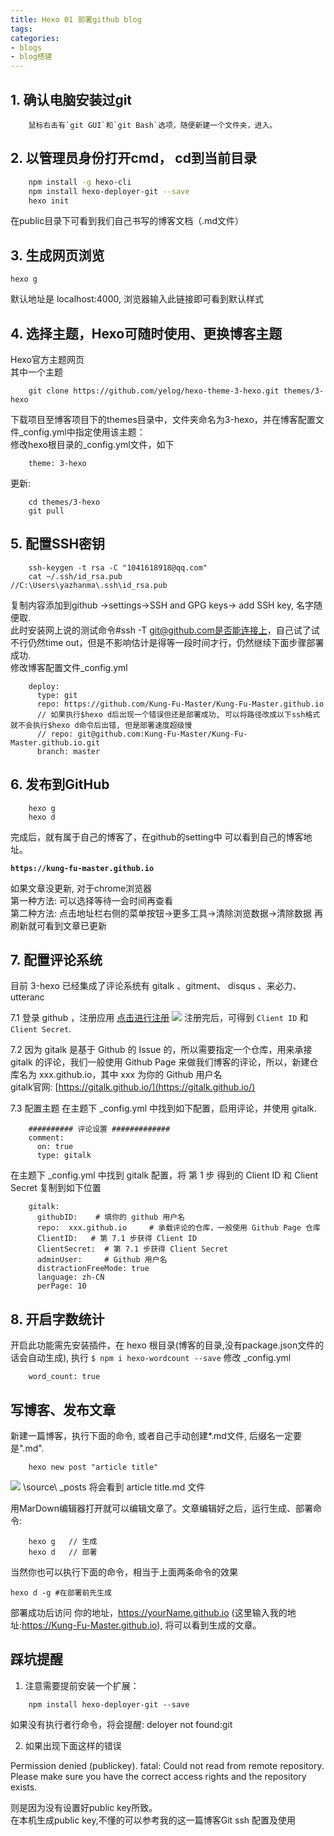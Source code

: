 ```yaml
---
title: Hexo 01 部署github blog
tags:
categories:
- blogs
- blog搭建
---
```


## **1. 确认电脑安装过git**
<!-- more -->

```
	鼠标右击有`git GUI`和`git Bash`选项，随便新建一个文件夹，进入。
```

## **2. 以管理员身份打开cmd， cd到当前目录**

``` bash
	npm install -g hexo-cli
	npm install hexo-deployer-git --save
	hexo init
```
在public目录下可看到我们自己书写的博客文档（.md文件）

## **3. 生成网页浏览**

``` shell
hexo g
```
默认地址是 localhost:4000, 浏览器输入此链接即可看到默认样式
## **4. 选择主题，Hexo可随时使用、更换博客主题**
Hexo官方主题网页  
其中一个主题  

``` shell
	git clone https://github.com/yelog/hexo-theme-3-hexo.git themes/3-hexo
```
下载项目至博客项目下的themes目录中，文件夹命名为3-hexo，并在博客配置文件_config.yml中指定使用该主题：  
修改hexo根目录的_config.yml文件，如下  
```
	theme: 3-hexo
```
更新:
``` shell
	cd themes/3-hexo
	git pull
```
## **5. 配置SSH密钥**
```shell
	ssh-keygen -t rsa -C "1041618918@qq.com"
	cat ~/.ssh/id_rsa.pub                    //C:\Users\yazhanma\.ssh\id_rsa.pub
```
复制内容添加到github ->settings->SSH and GPG keys-> add SSH key, 名字随便取.  
此时安装网上说的测试命令#ssh -T git@github.com是否能连接上，自己试了试不行仍然time out，但是不影响估计是得等一段时间才行，仍然继续下面步骤部署成功.  
修改博客配置文件_config.yml  
```
	deploy:
	  type: git
	  repo: https://github.com/Kung-Fu-Master/Kung-Fu-Master.github.io
	  // 如果执行$hexo d后出现一个错误但还是部署成功, 可以将路径改成以下ssh格式就不会执行$hexo d命令后出错, 但是部署速度超级慢
	  // repo: git@github.com:Kung-Fu-Master/Kung-Fu-Master.github.io.git
	  branch: master
```
## **6. 发布到GitHub**
```shell
	hexo g
	hexo d
```
完成后，就有属于自己的博客了，在github的setting中 可以看到自己的博客地址。

**`https://kung-fu-master.github.io`**

如果文章没更新, 对于chrome浏览器  
第一种方法: 可以选择等待一会时间再查看  
第二种方法: 点击地址栏右侧的菜单按钮->更多工具->清除浏览数据->清除数据 再刷新就可看到文章已更新  

## **7. 配置评论系统**
目前 3-hexo 已经集成了评论系统有 gitalk 、gitment、 disqus 、来必力、utteranc  

7.1 登录 github ，注册应用
[点击进行注册](https://github.com/settings/applications/new)
![](registry_gitalk.PNG)
注册完后，可得到 `Client ID` 和 `Client Secret`.  

7.2 因为 gitalk 是基于 Github 的 Issue 的，所以需要指定一个仓库，用来承接 gitalk 的评论，我们一般使用 Github Page 来做我们博客的评论，所以，新建仓库名为 xxx.github.io，其中 xxx 为你的 Github 用户名  
gitalk官网: [https://gitalk.github.io/](https://gitalk.github.io/)

7.3 配置主题
在主题下 _config.yml 中找到如下配置，启用评论，并使用 gitalk.  

```
	########## 评论设置 #############
	comment:
	  on: true
	  type: gitalk
```
在主题下 _config.yml 中找到 gitalk 配置，将 第 1 步 得到的 Client ID 和 Client Secret 复制到如下位置

```
	gitalk:
	  githubID:    # 填你的 github 用户名
	  repo:  xxx.github.io     # 承载评论的仓库，一般使用 Github Page 仓库
	  ClientID:   # 第 7.1 步获得 Client ID
	  ClientSecret:  # 第 7.1 步获得 Client Secret
	  adminUser:     # Github 用户名
	  distractionFreeMode: true
	  language: zh-CN
	  perPage: 10
```
## **8. 开启字数统计**
开启此功能需先安装插件，在 hexo 根目录(博客的目录,没有package.json文件的话会自动生成), 执行 `$ npm i hexo-wordcount --save`
修改 _config.yml
```
	word_count: true
```
## **写博客、发布文章**
新建一篇博客，执行下面的命令, 或者自己手动创建*.md文件, 后缀名一定要是".md".
``` shell
	hexo new post "article title"
```
![](deploy.jpg)
\source\ _posts 将会看到 article title.md 文件

用MarDown编辑器打开就可以编辑文章了。文章编辑好之后，运行生成、部署命令:  
``` shell
	hexo g   // 生成
	hexo d   // 部署
```
当然你也可以执行下面的命令，相当于上面两条命令的效果
``` shell
hexo d -g #在部署前先生成
```
部署成功后访问 你的地址，https://yourName.github.io (这里输入我的地址:https://Kung-Fu-Master.github.io), 将可以看到生成的文章。

## **踩坑提醒**
1. 注意需要提前安装一个扩展：

``` shell
	npm install hexo-deployer-git --save
```
如果没有执行者行命令，将会提醒: deloyer not found:git

2. 如果出现下面这样的错误


Permission denied (publickey).
fatal: Could not read from remote repository.
Please make sure you have the correct access rights
and the repository exists.

则是因为没有设置好public key所致。  
在本机生成public key,不懂的可以参考我的这一篇博客Git ssh 配置及使用  

